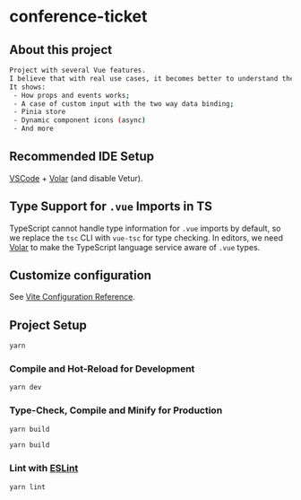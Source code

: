 # conference-ticket

## About this project
```sh
Project with several Vue features.
I believe that with real use cases, it becomes better to understand the use of Vue
It shows: 
 - How props and events works;
 - A case of custom input with the two way data binding;
 - Pinia store
 - Dynamic component icons (async)
 - And more
```

## Recommended IDE Setup

[VSCode](https://code.visualstudio.com/) + [Volar](https://marketplace.visualstudio.com/items?itemName=Vue.volar) (and disable Vetur).

## Type Support for `.vue` Imports in TS

TypeScript cannot handle type information for `.vue` imports by default, so we replace the `tsc` CLI with `vue-tsc` for type checking. In editors, we need [Volar](https://marketplace.visualstudio.com/items?itemName=Vue.volar) to make the TypeScript language service aware of `.vue` types.

## Customize configuration

See [Vite Configuration Reference](https://vite.dev/config/).

## Project Setup

```sh
yarn
```

### Compile and Hot-Reload for Development

```sh
yarn dev
```

### Type-Check, Compile and Minify for Production

```sh
yarn build
```

```sh
yarn build
```

### Lint with [ESLint](https://eslint.org/)

```sh
yarn lint
```
